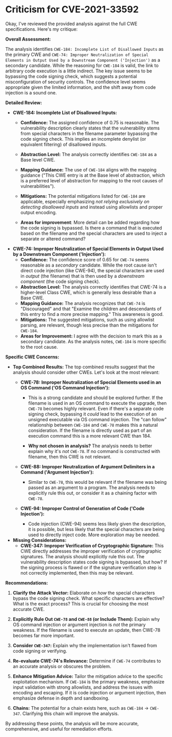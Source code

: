# Criticism for CVE-2021-33592

Okay, I've reviewed the provided analysis against the full CWE specifications. Here's my critique:

**Overall Assessment:**

The analysis identifies `CWE-184: Incomplete List of Disallowed Inputs` as the primary CWE and `CWE-74: Improper Neutralization of Special Elements in Output Used by a Downstream Component ('Injection')` as a secondary candidate.  While the reasoning for `CWE-184` is valid, the link to arbitrary code execution is a little indirect. The key issue seems to be bypassing the code signing check, which suggests a potential misconfiguration of security controls. The confidence level seems appropriate given the limited information, and the shift away from code injection is a sound one.

**Detailed Review:**

*   **CWE-184: Incomplete List of Disallowed Inputs:**
    *   **Confidence:** The assigned confidence of 0.75 is reasonable.  The vulnerability description clearly states that the vulnerability stems from special characters in the filename parameter bypassing the code signing check. This implies an incomplete denylist (or equivalent filtering) of disallowed inputs.

    *   **Abstraction Level:**  The analysis correctly identifies `CWE-184` as a Base level CWE.

    *   **Mapping Guidance:** The use of `CWE-184` aligns with the mapping guidance ("This CWE entry is at the Base level of abstraction, which is a preferred level of abstraction for mapping to the root causes of vulnerabilities").

    *   **Mitigations:** The potential mitigations listed for `CWE-184` are applicable, especially emphasizing *not relying exclusively on detecting disallowed inputs* and instead using allowlists and proper output encoding.

    *   **Areas for improvement**: More detail can be added regarding how the code signing is bypassed. Is there a command that is executed based on the filename and the special characters are used to inject a separate or altered command?
*   **CWE-74: Improper Neutralization of Special Elements in Output Used by a Downstream Component ('Injection'):**
    *   **Confidence:**  The confidence score of 0.65 for `CWE-74` seems reasonable as a *secondary* candidate. While the root cause isn't direct code injection (like CWE-94), the special characters are used in *output* (the filename) that is then used by a *downstream component* (the code signing check).
    *   **Abstraction Level:** The analysis correctly identifies that CWE-74 is a higher-level Class CWE, which is generally less desirable than a Base CWE.
    *   **Mapping Guidance:** The analysis recognizes that `CWE-74` is "Discouraged" and that "Examine the children and descendants of this entry to find a more precise mapping."  This awareness is good.
    *   **Mitigations:**  The suggested mitigations, such as using allowlist parsing, are relevant, though less precise than the mitigations for `CWE-184`.
    *   **Areas for Improvement:** I agree with the decision to mark this as a secondary candidate. As the analysis notes, `CWE-184` is more specific to the root cause.

**Specific CWE Concerns:**

*   **Top Combined Results:** The top combined results suggest that the analysis should consider other CWEs. Let's look at the most relevant:
    *   **CWE-78: Improper Neutralization of Special Elements used in an OS Command ('OS Command Injection'):**

        *   This is a strong candidate and should be explored further. If the filename is used in an OS command to execute the upgrade, then `CWE-78` becomes highly relevant. Even if there's a separate code signing check, bypassing it *could* lead to the execution of an unsigned executable via OS command injection. The "can follow" relationship between `CWE-184` and `CWE-78` makes this a natural consideration. If the filename is directly used as part of an execution command this is a more relevant CWE than 184.

        *   **Why not chosen in analysis?**  The analysis needs to better explain why it's *not* `CWE-78`. If no command is constructed with filename, then this CWE is not relevant.

    *   **CWE-88: Improper Neutralization of Argument Delimiters in a Command ('Argument Injection'):**

        *   Similar to `CWE-78`, this would be relevant if the filename was being passed as an argument to a program. The analysis needs to explicitly rule this out, or consider it as a chaining factor with `CWE-78`.

    *   **CWE-94: Improper Control of Generation of Code ('Code Injection'):**

        *   Code injection (CWE-94) seems less likely given the description, it is possible, but less likely that the special characters are being used to directly inject code. More exploration may be needed.
*   **Missing Considerations:**
    *   **CWE-347: Improper Verification of Cryptographic Signature:** This CWE directly addresses the improper verification of cryptographic signatures. The analysis should explicitly rule this out. The vulnerability description states code signing is bypassed, but how? If the signing process is flawed or if the signature verification step is not correctly implemented, then this may be relevant.

**Recommendations:**

1.  **Clarify the Attack Vector:** Elaborate on *how* the special characters bypass the code signing check. What specific characters are effective? What is the exact process? This is crucial for choosing the most accurate CWE.

2.  **Explicitly Rule Out `CWE-78` and `CWE-88` (or Include Them):** Explain why OS command injection or argument injection is *not* the primary weakness. If the filename is used to execute an update, then CWE-78 becomes far more important.

3.  **Consider `CWE-347`:** Explain why the implementation isn't flawed from code signing or verifying.

4.  **Re-evaluate CWE-74's Relevance:** Determine if `CWE-74` contributes to an accurate analysis or obscures the problem.

5.  **Enhance Mitigation Advice:** Tailor the mitigation advice to the specific exploitation mechanism. If `CWE-184` is the primary weakness, emphasize input validation with strong allowlists, and address the issues with encoding and escaping. If it is code injection or argument injection, then emphasize defense in depth and sandboxing.

6.  **Chains:** The potential for a chain exists here, such as `CWE-184` -> `CWE-347`. Clarifying this chain will improve the analysis.

By addressing these points, the analysis will be more accurate, comprehensive, and useful for remediation efforts.
